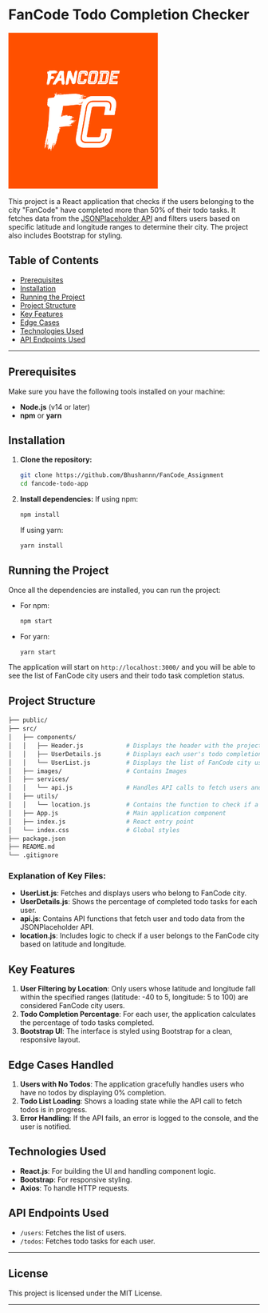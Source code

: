 # FanCode Todo Completion Checker
<img src="fancode-todo-app/public/FanCode_Logo.png" alt="FanCode Logo" width="300"/>

This project is a React application that checks if the users belonging to the city "FanCode" have completed more than 50% of their todo tasks. It fetches data from the [JSONPlaceholder API](https://jsonplaceholder.typicode.com/) and filters users based on specific latitude and longitude ranges to determine their city. The project also includes Bootstrap for styling.

## Table of Contents
- [Prerequisites](#prerequisites)
- [Installation](#installation)
- [Running the Project](#running-the-project)
- [Project Structure](#project-structure)
- [Key Features](#key-features)
- [Edge Cases](#edge-cases-handled)
- [Technologies Used](#technologies-used)
- [API Endpoints Used](#api-endpoints-used)

---

## Prerequisites

Make sure you have the following tools installed on your machine:
- **Node.js** (v14 or later)
- **npm** or **yarn**

## Installation

1. **Clone the repository:**
   ```bash
   git clone https://github.com/Bhushannn/FanCode_Assignment
   cd fancode-todo-app
   ```

2. **Install dependencies:**
   If using npm:
   ```bash
   npm install
   ```
   If using yarn:
   ```bash
   yarn install
   ```

## Running the Project

Once all the dependencies are installed, you can run the project:

- For npm:
  ```bash
  npm start
  ```
- For yarn:
  ```bash
  yarn start
  ```

The application will start on `http://localhost:3000/` and you will be able to see the list of FanCode city users and their todo task completion status.

## Project Structure

```bash
├── public/
├── src/
│   ├── components/
│   │   ├── Header.js            # Displays the header with the project title and logo
│   │   ├── UserDetails.js       # Displays each user's todo completion percentage
│   │   └── UserList.js          # Displays the list of FanCode city users
│   ├── images/                  # Contains Images
│   ├── services/
│   │   └── api.js               # Handles API calls to fetch users and todos
│   ├── utils/
│   │   └── location.js          # Contains the function to check if a user belongs to FanCode city
│   ├── App.js                   # Main application component
│   ├── index.js                 # React entry point
│   └── index.css                # Global styles
├── package.json
├── README.md
└── .gitignore
```

### Explanation of Key Files:
- **UserList.js**: Fetches and displays users who belong to FanCode city.
- **UserDetails.js**: Shows the percentage of completed todo tasks for each user.
- **api.js**: Contains API functions that fetch user and todo data from the JSONPlaceholder API.
- **location.js**: Includes logic to check if a user belongs to the FanCode city based on latitude and longitude.

## Key Features

1. **User Filtering by Location**: Only users whose latitude and longitude fall within the specified ranges (latitude: -40 to 5, longitude: 5 to 100) are considered FanCode city users.
2. **Todo Completion Percentage**: For each user, the application calculates the percentage of todo tasks completed.
3. **Bootstrap UI**: The interface is styled using Bootstrap for a clean, responsive layout.

## Edge Cases Handled

1. **Users with No Todos**: The application gracefully handles users who have no todos by displaying 0% completion.
2. **Todo List Loading**: Shows a loading state while the API call to fetch todos is in progress.
3. **Error Handling**: If the API fails, an error is logged to the console, and the user is notified.

## Technologies Used

- **React.js**: For building the UI and handling component logic.
- **Bootstrap**: For responsive styling.
- **Axios**: To handle HTTP requests.

## API Endpoints Used

- `/users`: Fetches the list of users.
- `/todos`: Fetches todo tasks for each user.

---

## License

This project is licensed under the MIT License.

---
